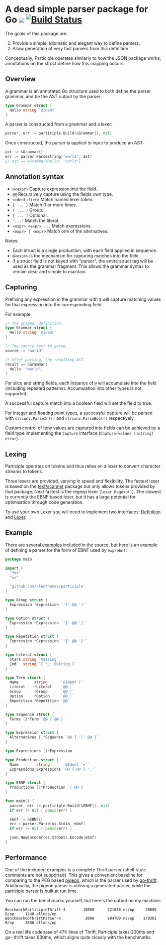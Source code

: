 # A dead simple parser package for Go [![](https://godoc.org/github.com/alecthomas/participle?status.svg)](http://godoc.org/github.com/alecthomas/participle) [![Build Status](https://travis-ci.org/alecthomas/participle.svg?branch=master)](https://travis-ci.org/alecthomas/participle)

The goals of this package are:

1. Provide a simple, idiomatic and elegant way to define parsers.
2. Allow generation of very fast parsers from this definition.

Conceptually, Participle operates similarly to how the JSON package works;
annotations on the struct define how this mapping occurs.

## Overview

A grammar is an annotated Go structure used to both define the parser grammar,
and be the AST output by the parser:


```go
type Grammar struct {
  Hello string `@Ident`
}
```

A parser is constructed from a grammar and a lexer:

```go
parser, err := participle.Build(&Grammar{}, nil)
```

Once constructed, the parser is applied to input to produce an AST:

```go
ast := &Grammar{}
err := parser.ParseString("world", ast)
// ast == &Grammar{Hello: "world"}
```

## Annotation syntax

- `@<expr>` Capture expression into the field.
- `@@` Recursively capture using the fields own type.
- `<identifier>` Match named lexer token.
- `{ ... }` Match 0 or more times.
- `( ... )` Group.
- `[ ... ]` Optional.
- `"..."` Match the literal.
- `<expr> <expr> ...` Match expressions.
- `<expr> | <expr>` Match one of the alternatives.

Notes:

- Each struct is a single production, with each field applied in sequence.
- `@<expr>` is the mechanism for capturing matches into the field.
- if a struct field is not keyed with "parser", the entire struct tag
  will be used as the grammar fragment. This allows the grammar syntax to remain
  clear and simple to maintain.


## Capturing

Prefixing any expression in the grammar with `@` will capture matching values
for that expression into the corresponding field.

For example:

```go
// The grammar definition.
type Grammar struct {
  Hello string `@Ident`
}

// The source text to parse.
source := "world"

// After parsing, the resulting AST.
result == &Grammar{
  Hello: "world",
}
```


For slice and string fields, each instance of `@` will accumulate into the
field (including repeated patterns). Accumulation into other types is not
supported.

A successful capture match into a boolean field will set the field to true.

For integer and floating point types, a successful capture will be parsed
with `strconv.ParseInt()` and `strconv.ParseBool()` respectively.

Custom control of how values are captured into fields can be achieved by a
field type implementing the `Capture` interface (`Capture(values []string)
error`).

## Lexing

Participle operates on tokens and thus relies on a lexer to convert character
streams to tokens.

Three lexers are provided, varying in speed and flexibility. The fastest lexer
is based on the [text/scanner](https://golang.org/pkg/text/scanner/) package
but only allows tokens provided by that package. Next fastest is the regexp
lexer (`lexer.Regexp()`). The slowest is currently the EBNF based lexer, but it has a large potential for optimisation through code generation.

To use your own Lexer you will need to implement two interfaces:
[Definition](https://godoc.org/github.com/alecthomas/participle#Definition)
and [Lexer](https://godoc.org/github.com/alecthomas/participle#Lexer).

## Example

There are several [examples](_examples) included in the source, but here is an
example of defining a parser for the form of EBNF used by `exp/ebnf`:

```go
package main

import (
  "fmt"
  "os"

  "github.com/alecthomas/participle"
)

type Group struct {
  Expression *Expression `'(' @@ ')'`
}

type Option struct {
  Expression *Expression `'[' @@ ']'`
}

type Repetition struct {
  Expression *Expression `'{' @@ '}'`
}

type Literal struct {
  Start string `@String`
  End   string `[ '…' @String ]`
}

type Term struct {
  Name       string      `@Ident |`
  Literal    *Literal    `@@ |`
  Group      *Group      `@@ |`
  Option     *Option     `@@ |`
  Repetition *Repetition `@@`
}

type Sequence struct {
  Terms []*Term `@@ { @@ }`
}

type Expression struct {
  Alternatives []*Sequence `@@ { '|' @@ }`
}

type Expressions []*Expression

type Production struct {
  Name        string      `@Ident '='`
  Expressions Expressions `@@ { @@ } '.'`
}

type EBNF struct {
  Productions []*Production `{ @@ }`
}

func main() {
  parser, err := participle.Build(&EBNF{}, nil)
  if err != nil { panic(err) }

  ebnf := &EBNF{}
  err = parser.Parse(os.Stdin, ebnf)
  if err != nil { panic(err) }

  json.NewEncoder(os.Stdout).Encode(ebnf)
}
```

## Performance

One of the included examples is a complete Thrift parser
(shell-style comments are not supported). This gives
a convenient baseline for comparing to the PEG based
[pigeon](https://github.com/PuerkitoBio/pigeon), which is the parser used by
[go-thrift](https://github.com/samuel/go-thrift). Additionally, the pigeon
parser is utilising a generated parser, while the participle parser is built at
run time.

You can run the benchmarks yourself, but here's the output on my machine:

```
BenchmarkParticipleThrift-4        10000      221818 ns/op     48880 B/op     1240 allocs/op
BenchmarkGoThriftParser-4           2000      804709 ns/op    170301 B/op     3086 allocs/op
```

On a real life codebase of 47K lines of Thrift, Participle takes 200ms and go-
thrift takes 630ms, which aligns quite closely with the benchmarks.
